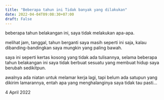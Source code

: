 ```yaml
---
title: "Beberapa tahun ini Tidak banyak yang dilakukan"
date: 2022-04-04T09:08:30+07:00
draft: False
---
```


beberapa tahun belakangan ini, saya tidak melakukan apa-apa.

melihat jam, tanggal, tahun berganti saya masih seperti ini saja, kalau dibanding-bandingkan saya mungkin yang paling bawah.

saya ini seperti kertas kosong yang tidak ada tulisannya, selama beberapa tahun belakangan ini saya tidak berbuat sesuatu yang membuat hidup saya berubah sedikitpun.

awalnya ada niatan untuk melamar kerja lagi, tapi belum ada satupun yang dikirim lamarannya, entah apa yang menghalanginya saya tidak tau pasti...

4 April 2022